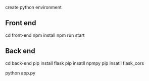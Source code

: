 create python environment

## Front end

cd front-end
npm install
npm run start

## Back end

cd back-end
pip install flask
pip insatll npmpy
pip insatll flask_cors

python app.py
